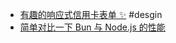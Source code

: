 - [有趣的响应式信用卡表单 ✨](https://codepen.io/viki-code/pen/QWYYJBQ) #desgin
- [简单对比一下 Bun 与 Node.js 的性能](https://jw1.dev/2023/09/11/bun-node-perf-diff)